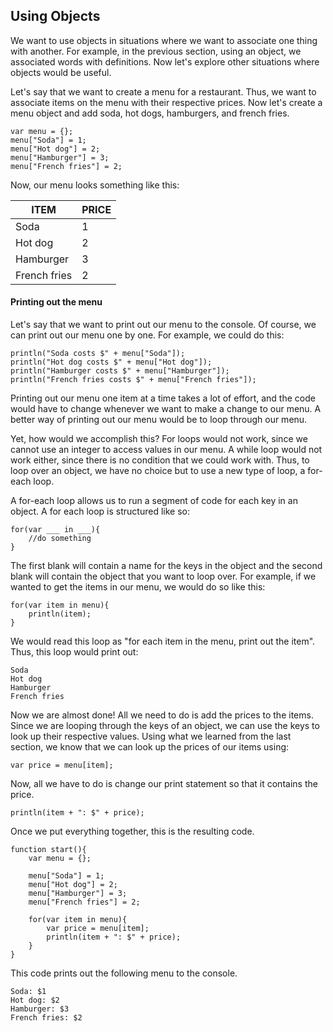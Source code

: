 ## Using Objects

We want to use objects in situations where we want to associate one thing with another. For example, in the previous section, using an object, we associated words with definitions. Now let's explore other situations where objects would be useful.

Let's say that we want to create a menu for a restaurant. Thus, we want to associate items on the menu with their respective prices. Now let's create a menu object and add soda, hot dogs, hamburgers, and french fries.

```
var menu = {};
menu["Soda"] = 1;
menu["Hot dog"] = 2;
menu["Hamburger"] = 3;
menu["French fries"] = 2;
```

Now, our menu looks something like this:

|ITEM | PRICE|
|---|---|
|Soda | 1 |
|Hot dog | 2 |
|Hamburger | 3 |
|French fries | 2 |

#### Printing out the menu

Let's say that we want to print out our menu to the console.  Of course, we can print out our menu one by one. For example, we could do this:
```
println("Soda costs $" + menu["Soda"]);
println("Hot dog costs $" + menu["Hot dog"]);
println("Hamburger costs $" + menu["Hamburger"]);
println("French fries costs $" + menu["French fries"]);
```
Printing out our menu one item at a time takes a lot of effort, and the code would have to change whenever we want to make a change to our menu. A better way of printing out our menu would be to loop through our menu. 

Yet, how would we accomplish this? For loops would not work, since we cannot use an integer to access values in our menu. A while loop would not work either, since there is no condition that we could work with. Thus, to loop over an object, we have no choice but to use a new type of loop, a for-each loop. 

A for-each loop allows us to run a segment of code for each key in an object. A for each loop is structured like so:
```
for(var ___ in ___){
    //do something
}
```
The first blank will contain a name for the keys in the object and the second blank will contain the object that you want to loop over. For example, if we wanted to get the items in our menu, we would do so like this:
```
for(var item in menu){
    println(item);
}
```
We would read this loop as "for each item in the menu, print out the item". Thus, this loop would print out:
```
Soda
Hot dog
Hamburger
French fries
```
Now we are almost done! All we need to do is add the prices to the items. Since we are looping through the keys of an object, we can use the keys to look up their respective values. Using what we learned from the last section, we know that we can look up the prices of our items using:
```
var price = menu[item];
```
Now, all we have to do is change our print statement so that it contains the price.
```
println(item + ": $" + price);
```
Once we put everything together, this is the resulting code.
```
function start(){
	var menu = {};

    menu["Soda"] = 1;
    menu["Hot dog"] = 2;
    menu["Hamburger"] = 3;
    menu["French fries"] = 2;
	
	for(var item in menu){
		var price = menu[item];
		println(item + ": $" + price);
	}
}
```
This code prints out the following menu to the console.
```
Soda: $1
Hot dog: $2
Hamburger: $3
French fries: $2
```


